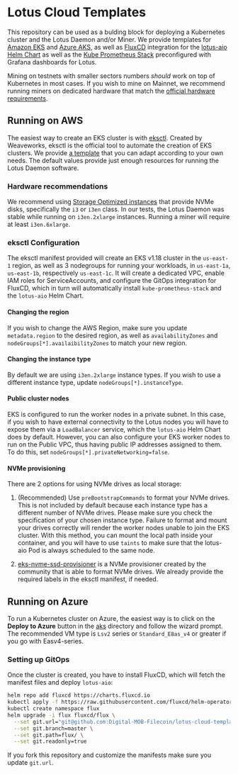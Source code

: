 # Lotus Cloud Templates

This repository can be used as a bulding block for deploying a Kubernetes cluster and the Lotus Daemon and/or Miner. We provide templates for [Amazon EKS](https://aws.amazon.com/eks/?whats-new-cards.sort-by=item.additionalFields.postDateTime&whats-new-cards.sort-order=desc&eks-blogs.sort-by=item.additionalFields.createdDate&eks-blogs.sort-order=desc) and [Azure AKS](https://azure.microsoft.com/en-us/services/kubernetes-service/), as well as [FluxCD](https://fluxcd.io) integration for the [lotus-aio Helm Chart](https://github.com/Digital-MOB-Filecoin/lotus-charts) as well as the [Kube Prometheus Stack](https://github.com/prometheus-community/helm-charts/tree/main/charts/kube-prometheus-stack) preconfigured with Grafana dashboards for Lotus.

Mining on testnets with smaller sectors numbers *should* work on top of Kubernetes in most cases. If you wish to mine on Mainnet, we recommend running miners on dedicated hardware that match the [official hardware requirements](https://docs.filecoin.io/mine/hardware-requirements/). 

## Running on AWS

The easiest way to create an EKS cluster is with [eksctl](https://eksctl.io). Created by Weaveworks, eksctl is the official tool to automate the creation of EKS clusters. We provide [a template](eks/eksctl.yaml) that you can adapt according to your own needs. The default values provide just enough resources for running the Lotus Daemon software.

### Hardware recommendations

We recommend using [Storage Optimized instances](https://docs.aws.amazon.com/AWSEC2/latest/UserGuide/storage-optimized-instances.html) that provide NVMe disks, specifically the `i3` or `i3en` class. In our tests, the Lotus Daemon was stable while running on `i3en.2xlarge` instances. Running a miner will require at least `i3en.6xlarge`. 

### eksctl Configuration

The eksctl manifest provided will create an EKS v1.18 cluster in the `us-east-1` region, as well as 3 nodegroups for running your workloads, in `us-east-1a`, `us-east-1b`, respectively `us-east-1c`. It will create a dedicated VPC, enable IAM roles for ServiceAccounts, and configure the GitOps integration for FluxCD, which in turn will automatically install `kube-prometheus-stack` and the `lotus-aio` Helm Chart.

#### Changing the region

If you wish to change the AWS Region, make sure you update `metadata.region` to the desired region, as well as `availabilityZones` and `nodeGroups[*].availaibilityZones` to match your new region.

#### Changing the instance type

By default we are using `i3en.2xlarge` instance types. If you wish to use a different instance type, update `nodeGroups[*].instanceType`.

#### Public cluster nodes

EKS is configured to run the worker nodes in a private subnet. In this case, if you wish to have external connectivity to the Lotus nodes you will have to expose them via a `LoadBalancer` service, which the `lotus-aio` Helm Chart does by default. However, you can also configure your EKS worker nodes to run on the Public VPC, thus having public IP addresses assigned to them. To do this, set `nodeGroups[*].privateNetworking=false`.

#### NVMe provisioning

There are 2 options for using NVMe drives as local storage:

1. (Recommended) Use `preBootstrapCommands` to format your NVMe drives. This is not included by default because each instance type has a different number of NVMe drives. Please make sure you check the specification of your chosen instance type. Failure to format and mount your drives correctly will render the worker nodes unable to join the EKS cluster. With this method, you can mount the local path inside your container, and you will have to use `taints` to make sure that the lotus-aio Pod is always scheduled to the same node.

2. [eks-nvme-ssd-provisioner](https://github.com/brunsgaard/eks-nvme-ssd-provisioner) is a NVMe provisioner created by the community that is able to format NVMe drives. We already provide the required labels in the eksctl manifest, if needed.

## Running on Azure

To run a Kubernetes cluster on Azure, the easiest way is to click on the **Deploy to Azure** button in the [aks](aks) directory and follow the wizard prompt. The recommended VM type is `Lsv2` series or `Standard_E8as_v4` or greater if you go with Easv4-series.

### Setting up GitOps

Once the cluster is created, you have to install FluxCD, which will fetch the manifest files and deploy `lotus-aio`:

```sh
helm repo add fluxcd https://charts.fluxcd.io
kubectl apply -f https://raw.githubusercontent.com/fluxcd/helm-operator/master/deploy/crds.yaml
kubectl create namespace flux
helm upgrade -i flux fluxcd/flux \
  --set git.url="git@github.com:Digital-MOB-Filecoin/lotus-cloud-templates.git" \
  --set git.branch=master \
  --set git.path=flux/ \
  --set git.readonly=true
```

If you fork this repository and customize the manifests make sure you update `git.url`.